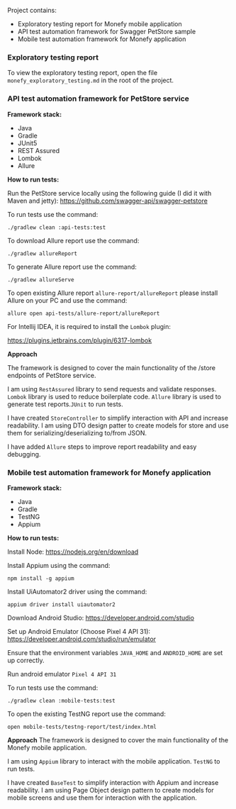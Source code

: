 Project contains:
* Exploratory testing report for Monefy mobile application
* API test automation framework for Swagger PetStore sample
* Mobile test automation framework for Monefy application

### Exploratory testing report
To view the exploratory testing report, open the file `monefy_exploratory_testing.md` in the root of the project.

### API test automation framework for PetStore service
**Framework stack:**
* Java
* Gradle
* JUnit5
* REST Assured
* Lombok
* Allure

**How to run tests:**

Run the PetStore service locally using the following guide (I did it with Maven and jetty): https://github.com/swagger-api/swagger-petstore

To run tests use the command:

`./gradlew clean :api-tests:test`

To download Allure report use the command:

`./gradlew allureReport`

To generate Allure report use the command:

`./gradlew allureServe`

To open existing Allure report `allure-report/allureReport` please install Allure on your PC and use the command:

`allure open api-tests/allure-report/allureReport`

For Intellij IDEA, it is required to install the `Lombok` plugin:

https://plugins.jetbrains.com/plugin/6317-lombok

**Approach**

The framework is designed to cover the main functionality of the /store endpoints of PetStore service.

I am using `RestAssured` library to send requests and validate responses. `Lombok` library is used to reduce boilerplate code. `Allure` library is used to generate test reports.`JUnit` to run tests.

I have created `StoreController` to simplify interaction with API and increase readability. I am using DTO design patter to create models for store and use them for serializing/deserializing to/from JSON.

I have added `Allure` steps to improve report readability and easy debugging.

### Mobile test automation framework for Monefy application

**Framework stack:**
* Java
* Gradle
* TestNG
* Appium

**How to run tests:**

Install Node: https://nodejs.org/en/download

Install Appium using the command:

`npm install -g appium`

Install UiAutomator2 driver using the command:

`appium driver install uiautomator2`

Download Android Studio: https://developer.android.com/studio

Set up Android Emulator (Choose Pixel 4 API 31): https://developer.android.com/studio/run/emulator

Ensure that the environment variables `JAVA_HOME` and `ANDROID_HOME` are set up correctly.

Run android emulator `Pixel 4 API 31`

To run tests use the command:

`./gradlew clean :mobile-tests:test`

To open the existing TestNG report use the command:

`open mobile-tests/testng-report/test/index.html`

**Approach**
The framework is designed to cover the main functionality of the Monefy mobile application.

I am using `Appium` library to interact with the mobile application. `TestNG` to run tests.

I have created `BaseTest` to simplify interaction with Appium and increase readability. I am using Page Object design pattern to create models for mobile screens and use them for interaction with the application.
